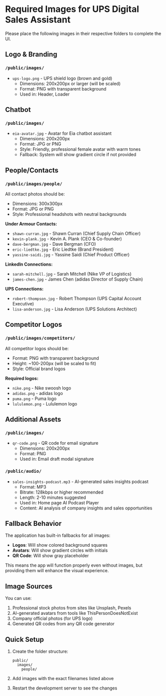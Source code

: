# Required Images for UPS Digital Sales Assistant

Please place the following images in their respective folders to complete the UI.

## Logo & Branding

### `/public/images/`

- `ups-logo.png` - UPS shield logo (brown and gold)
  - Dimensions: 200x200px or larger (will be scaled)
  - Format: PNG with transparent background
  - Used in: Header, Loader

## Chatbot

### `/public/images/`

- `eia-avatar.jpg` - Avatar for Eia chatbot assistant
  - Dimensions: 200x200px
  - Format: JPG or PNG
  - Style: Friendly, professional female avatar with warm tones
  - Fallback: System will show gradient circle if not provided

## People/Contacts

### `/public/images/people/`

All contact photos should be:

- Dimensions: 300x300px
- Format: JPG or PNG
- Style: Professional headshots with neutral backgrounds

**Under Armour Contacts:**

- `shawn-curran.jpg` - Shawn Curran (Chief Supply Chain Officer)
- `kevin-plank.jpg` - Kevin A. Plank (CEO & Co-founder)
- `dave-bergman.jpg` - Dave Bergman (CFO)
- `eric-liedtke.jpg` - Eric Liedtke (Brand President)
- `yassine-saidi.jpg` - Yassine Saidi (Chief Product Officer)

**LinkedIn Connections:**

- `sarah-mitchell.jpg` - Sarah Mitchell (Nike VP of Logistics)
- `james-chen.jpg` - James Chen (adidas Director of Supply Chain)

**UPS Connections:**

- `robert-thompson.jpg` - Robert Thompson (UPS Capital Account Executive)
- `lisa-anderson.jpg` - Lisa Anderson (UPS Solutions Architect)

## Competitor Logos

### `/public/images/competitors/`

All competitor logos should be:

- Format: PNG with transparent background
- Height: ~100-200px (will be scaled to fit)
- Style: Official brand logos

**Required logos:**

- `nike.png` - Nike swoosh logo
- `adidas.png` - adidas logo
- `puma.png` - Puma logo
- `lululemon.png` - Lululemon logo

## Additional Assets

### `/public/images/`

- `qr-code.png` - QR code for email signature
  - Dimensions: 200x200px
  - Format: PNG
  - Used in: Email draft modal signature

### `/public/audio/`

- `sales-insights-podcast.mp3` - AI-generated sales insights podcast
  - Format: MP3
  - Bitrate: 128kbps or higher recommended
  - Length: 2-10 minutes suggested
  - Used in: Home page AI Podcast Player
  - Content: AI analysis of company insights and sales opportunities

## Fallback Behavior

The application has built-in fallbacks for all images:

- **Logos**: Will show colored background squares
- **Avatars**: Will show gradient circles with initials
- **QR Code**: Will show gray placeholder

This means the app will function properly even without images, but providing them will enhance the visual experience.

## Image Sources

You can use:

1. Professional stock photos from sites like Unsplash, Pexels
2. AI-generated avatars from tools like ThisPersonDoesNotExist
3. Company official photos (for UPS logo)
4. Generated QR codes from any QR code generator

## Quick Setup

1. Create the folder structure:

   ```
   public/
     images/
       people/
   ```

2. Add images with the exact filenames listed above

3. Restart the development server to see the changes
